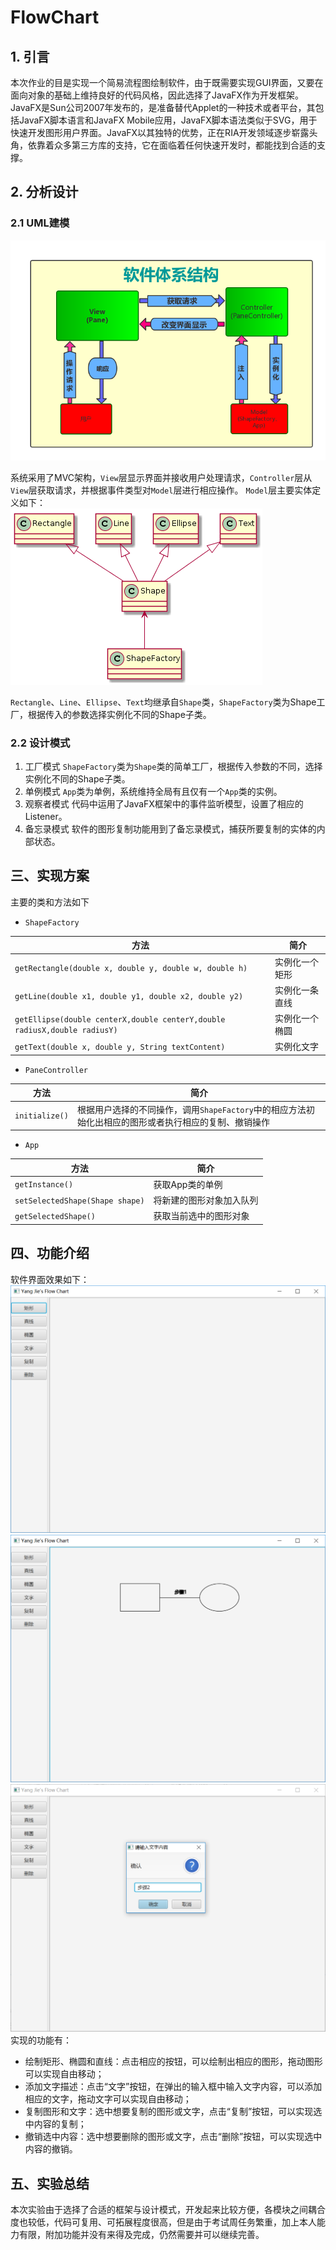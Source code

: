 # FlowChart

## 1. 引言
本次作业的目是实现一个简易流程图绘制软件，由于既需要实现GUI界面，又要在面向对象的基础上维持良好的代码风格，因此选择了JavaFX作为开发框架。
JavaFX是Sun公司2007年发布的，是准备替代Applet的一种技术或者平台，其包括JavaFX脚本语言和JavaFX Mobile应用，JavaFX脚本语法类似于SVG，用于快速开发图形用户界面。JavaFX以其独特的优势，正在RIA开发领域逐步崭露头角，依靠着众多第三方库的支持，它在面临着任何快速开发时，都能找到合适的支撑。
## 2. 分析设计
### 2.1 UML建模
![](./pictures/MVC.png)  

系统采用了MVC架构，`View`层显示界面并接收用户处理请求，`Controller`层从`View`层获取请求，并根据事件类型对`Model`层进行相应操作。
`Model`层主要实体定义如下：  
![](./pictures/ModelUML.png)  

`Rectangle`、`Line`、`Ellipse`、`Text`均继承自`Shape`类，`ShapeFactory`类为Shape工厂，根据传入的参数选择实例化不同的Shape子类。
### 2.2 设计模式
1. 工厂模式
`ShapeFactory`类为`Shape`类的简单工厂，根据传入参数的不同，选择实例化不同的Shape子类。
2. 单例模式
`App`类为单例，系统维持全局有且仅有一个`App`类的实例。
3. 观察者模式
代码中运用了JavaFX框架中的事件监听模型，设置了相应的Listener。
4. 备忘录模式
软件的图形复制功能用到了备忘录模式，捕获所要复制的实体的内部状态。
## 三、实现方案
主要的类和方法如下
- `ShapeFactory` 

|方法|简介|  
|---|---|  
|`getRectangle(double x, double y, double w, double h)`|实例化一个矩形|
|`getLine(double x1, double y1, double x2, double y2)`|实例化一条直线|
|`getEllipse(double centerX,double centerY,double radiusX,double radiusY)`|实例化一个椭圆|
|`getText(double x, double y, String textContent)`|实例化文字|
- `PaneController`

|方法|简介|
|---|---|
|`initialize()`|根据用户选择的不同操作，调用`ShapeFactory`中的相应方法初始化出相应的图形或者执行相应的复制、撤销操作|
- `App`

|方法|简介|
|---|---|
|`getInstance()`|获取App类的单例|
|`setSelectedShape(Shape shape)`|将新建的图形对象加入队列|
|`getSelectedShape()`|获取当前选中的图形对象|
## 四、功能介绍
软件界面效果如下：
![](./pictures/1.png)
![](./pictures/2.png)
![](./pictures/3.png)
实现的功能有：
- 绘制矩形、椭圆和直线：点击相应的按钮，可以绘制出相应的图形，拖动图形可以实现自由移动；
- 添加文字描述：点击“文字”按钮，在弹出的输入框中输入文字内容，可以添加相应的文字，拖动文字可以实现自由移动；
- 复制图形和文字：选中想要复制的图形或文字，点击“复制”按钮，可以实现选中内容的复制；
- 撤销选中内容：选中想要删除的图形或文字，点击“删除”按钮，可以实现选中内容的撤销。
## 五、实验总结
本次实验由于选择了合适的框架与设计模式，开发起来比较方便，各模块之间耦合度也较低，代码可复用、可拓展程度很高，但是由于考试周任务繁重，加上本人能力有限，附加功能并没有来得及完成，仍然需要并可以继续完善。